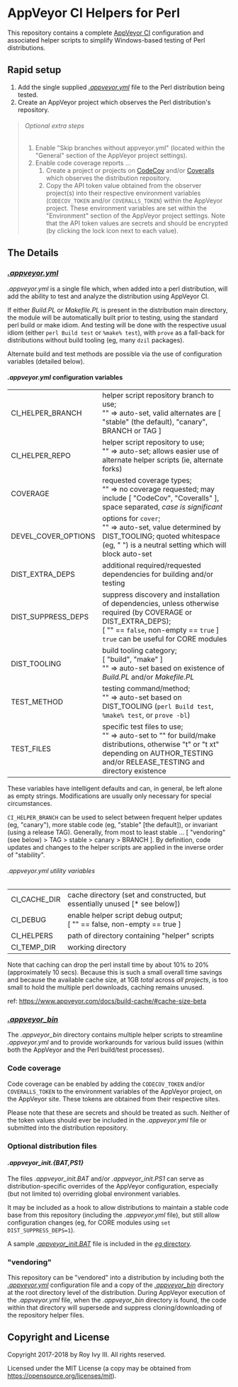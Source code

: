 <DOCTYPE markdown>
<meta charset="utf-8" content="text/markdown" lang="en">

# AppVeyor CI Helpers for Perl

This repository contains a complete [AppVeyor CI](https://appveyor.com) configuration and associated helper scripts to simplify Windows-based testing of Perl distributions.

## Rapid setup

1. Add the single supplied [*.appveyor.yml*](https://github.com/rivy/CI.AppVeyor.helpers-perl/blob/stable/.appveyor.yml) file to the Perl distribution being tested.
2. Create an AppVeyor project which observes the Perl distribution's repository.

> ###### Optional extra steps
>
> 1. Enable "Skip branches without appveyor.yml" (located within the "General" section of the AppVeyor project settings).
> 2. Enable code coverage reports ...
>    1. Create a project or projects on [CodeCov](https://codecov.io) and/or [Coveralls](https://coveralls.io) which observes the distribution repository.
>    2. Copy the API token value obtained from the observer project(s) into their respective environment variables (`CODECOV_TOKEN` and/or `COVERALLS_TOKEN`) within the AppVeyor project. These environment variables are set within the "Environment" section of the AppVeyor project settings. Note that the API token values are secrets and should be encrypted (by clicking the lock icon next to each value).

## The Details

### [*.appveyor.yml*](https://github.com/rivy/CI.AppVeyor.helpers-perl/blob/stable/.appveyor.yml)

*.appveyor.yml* is a single file which, when added into a perl distribution, will add the ability to test and analyze the distribution using AppVeyor CI.

If either *Build.PL* or *Makefile.PL* is present in the distribution main directory, the module will be automatically built prior to testing, using the standard perl build or make idiom. And testing will be done with the respective usual idiom (either `perl Build test` or `%make% test`), with `prove` as a fall-back for distributions without build tooling (eg, many `dzil` packages).

Alternate build and test methods are possible via the use of configuration variables (detailed below).

#### *.appveyor.yml* configuration variables

|||
-|-
CI_HELPER_BRANCH    | helper script repository branch to use; <br> "" => auto-set, valid alternates are [ "stable" (the default), "canary", BRANCH or TAG ]
CI_HELPER_REPO      | helper script repository to use; <br> "" => auto-set; allows easier use of alternate helper scripts (ie, alternate forks)
COVERAGE            | requested coverage types; <br> "" => no coverage requested; may include [ "CodeCov", "Coveralls" ], space separated, *case is significant*
DEVEL_COVER_OPTIONS | options for `cover`; <br> "" => auto-set, value determined by DIST_TOOLING; quoted whitespace (eg, " ") is a neutral setting which will block auto-set
DIST_EXTRA_DEPS     | additional required/requested dependencies for building and/or testing
DIST_SUPPRESS_DEPS  | suppress discovery and installation of dependencies, unless otherwise required (by COVERAGE or DIST_EXTRA_DEPS); <br> [ "" == `false`, non-empty == `true` ] <br> `true` can be useful for CORE modules
DIST_TOOLING        | build tooling category; <br> [ "build", "make" ] <br> "" => auto-set based on existence of *Build.PL* and/or *Makefile.PL*
TEST_METHOD         | testing command/method; <br> "" => auto-set based on DIST_TOOLING (`perl Build test`, `%make% test`, or `prove -bl`)
TEST_FILES          | specific test files to use; <br> "" => auto-set to "" for build/make distributions, otherwise "t" or "t xt" depending on AUTHOR_TESTING and/or RELEASE_TESTING and directory existence

These variables have intelligent defaults and can, in general, be left alone as empty strings. Modifications are usually only necessary for special circumstances.

`CI_HELPER_BRANCH` can be used to select between frequent helper updates (eg, "canary"), more stable code (eg, "stable" [the default]), or invariant (using a release TAG). Generally, from most to least stable ... [ "vendoring" (see below) > TAG > stable > canary > BRANCH ]. By definition, code updates and changes to the helper scripts are applied in the inverse order of "stability".

###### *.appveyor.yml* utility variables

|||
-|-
CI_CACHE_DIR    | cache directory (set and constructed, but essentially unused [* see below])
CI_DEBUG        | enable helper script debug output; <br> [ "" == false, non-empty == true ]
CI_HELPERS      | path of directory containing "helper" scripts
CI_TEMP_DIR     | working directory

Note that caching can drop the perl install time by about 10% to 20% (approximately 10 secs). Because this is such a small overall time savings and because the available cache size, at 1GB *total* across *all projects*, is too small to hold the multiple perl downloads, caching remains unused.

<a/>ref: <https://www.appveyor.com/docs/build-cache/#cache-size-beta>

### [*.appveyor_bin*](https://github.com/rivy/CI.AppVeyor.helpers-perl/tree/stable/.appveyor_bin)

The *.appveyor_bin* directory contains multiple helper scripts to streamline *.appveyor.yml* and to provide workarounds for various build issues (within both the AppVeyor and the Perl build/test processes).

### Code coverage

Code coverage can be enabled by adding the `CODECOV_TOKEN` and/or `COVERALLS_TOKEN` to the environment variables of the AppVeyor project, on the AppVeyor site. These tokens are obtained from their respective sites.

Please note that these are secrets and should be treated as such. Neither of the token values should ever be included in the *.appveyor.yml* file or submitted into the distribution repository.

### Optional distribution files

#### *.appveyor_init.{BAT,PS1}*

The files *.appveyor_init.BAT* and/or *.appveyor_init.PS1* can serve as distribution-specific overrides of the AppVeyor configuration, especially (but not limited to) overriding global environment variables.

It may be included as a hook to allow distributions to maintain a stable code base from this repository (including the *.appveyor.yml* file), but still allow configuration changes (eg, for CORE modules using `set DIST_SUPPRESS_DEPS=1`).

A sample [*.appveyor_init.BAT*](https://github.com/rivy/CI.AppVeyor.helpers-perl/blob/stable/eg/.appveyor_init.BAT) file is included in the [*eg* directory](https://github.com/rivy/CI.AppVeyor.helpers-perl/tree/stable/eg).

### "vendoring"

This repository can be "vendored" into a distribution by including both the [*.appveyor.yml*](https://github.com/rivy/CI.AppVeyor.helpers-perl/blob/stable/.appveyor.yml) configuration file and a copy of the [*.appveyor_bin*](https://github.com/rivy/CI.AppVeyor.helpers-perl/tree/stable/.appveyor_bin) directory at the root directory level of the distribution. During AppVeyor execution of the *.appveyor.yml* file, when the *.appveyor_bin* directory is found, the code within that directory will supersede and suppress cloning/downloading of the repository helper files.

## Copyright and License

Copyright 2017-2018 by Roy Ivy III. All rights reserved.

Licensed under the MIT License (a copy may be obtained from <https://opensource.org/licenses/mit>).

